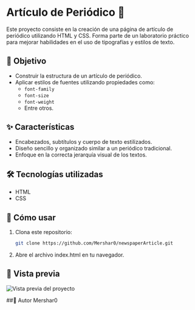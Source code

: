 # Artículo de Periódico 📰

Este proyecto consiste en la creación de una página de artículo de periódico utilizando HTML y CSS. Forma parte de un laboratorio práctico para mejorar habilidades en el uso de tipografías y estilos de texto.

## 🎯 Objetivo
- Construir la estructura de un artículo de periódico.
- Aplicar estilos de fuentes utilizando propiedades como:
  - `font-family`
  - `font-size`
  - `font-weight`
  - Entre otros.

## ✨ Características
- Encabezados, subtítulos y cuerpo de texto estilizados.
- Diseño sencillo y organizado similar a un periódico tradicional.
- Enfoque en la correcta jerarquía visual de los textos.

## 🛠️ Tecnologías utilizadas
- HTML
- CSS

## 🚀 Cómo usar
1. Clona este repositorio:
   ```bash
   git clone https://github.com/Mershar0/newspaperArticle.git
2. Abre el archivo index.html en tu navegador.

## 📸 Vista previa
![Vista previa del proyecto](newspaperArticle/articuloPeriodico.png)

##👤 Autor
Mershar0
